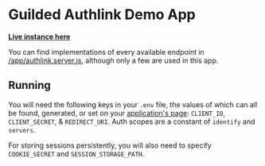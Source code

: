 # Guilded Authlink Demo App

**[Live instance here](https://demo.authlink.app)**

You can find implementations of every available endpoint in [/app/authlink.server.js](https://github.com/GuildedAPI/authlink-demo/blob/master/app/authlink.server.js), although only a few are used in this app.

## Running

You will need the following keys in your `.env` file, the values of which can all be found, generated, or set on your [application's page](https://authlink.app/dev/apps): `CLIENT_ID`, `CLIENT_SECRET`, & `REDIRECT_URI`. Auth scopes are a constant of `identify` and `servers`.

For storing sessions persistently, you will also need to specify `COOKIE_SECRET` and `SESSION_STORAGE_PATH`.
